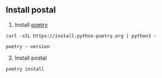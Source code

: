 ## Install postal

1.  Install [poetry](https://python-poetry.org/docs/)

```
curl -sSL https://install.python-poetry.org | python3 -

poetry --version
```

2.  Install postal

```
poetry install
```

